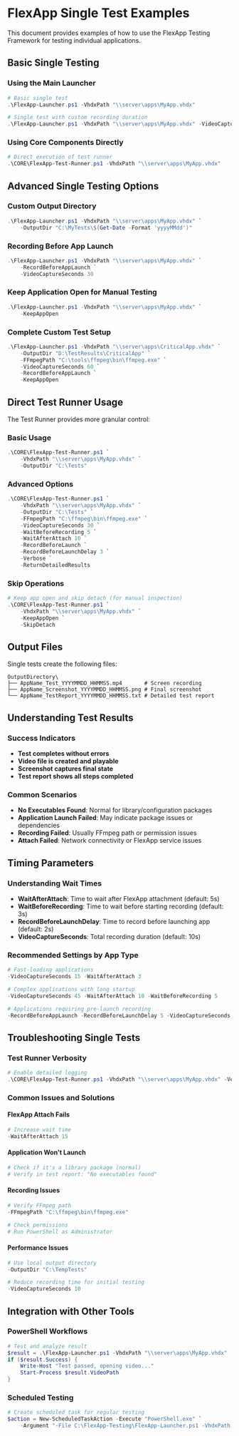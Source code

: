 # FlexApp Single Test Examples

This document provides examples of how to use the FlexApp Testing Framework for testing individual applications.

## Basic Single Testing

### Using the Main Launcher
```powershell
# Basic single test
.\FlexApp-Launcher.ps1 -VhdxPath "\\server\apps\MyApp.vhdx"

# Single test with custom recording duration
.\FlexApp-Launcher.ps1 -VhdxPath "\\server\apps\MyApp.vhdx" -VideoCaptureSeconds 45
```

### Using Core Components Directly
```powershell
# Direct execution of test runner
.\CORE\FlexApp-Test-Runner.ps1 -VhdxPath "\\server\apps\MyApp.vhdx"
```

## Advanced Single Testing Options

### Custom Output Directory
```powershell
.\FlexApp-Launcher.ps1 -VhdxPath "\\server\apps\MyApp.vhdx" `
    -OutputDir "C:\MyTests\$(Get-Date -Format 'yyyyMMdd')"
```

### Recording Before App Launch
```powershell
.\FlexApp-Launcher.ps1 -VhdxPath "\\server\apps\MyApp.vhdx" `
    -RecordBeforeAppLaunch `
    -VideoCaptureSeconds 30
```

### Keep Application Open for Manual Testing
```powershell
.\FlexApp-Launcher.ps1 -VhdxPath "\\server\apps\MyApp.vhdx" `
    -KeepAppOpen
```

### Complete Custom Test Setup
```powershell
.\FlexApp-Launcher.ps1 -VhdxPath "\\server\apps\CriticalApp.vhdx" `
    -OutputDir "D:\TestResults\CriticalApp" `
    -FFmpegPath "C:\tools\ffmpeg\bin\ffmpeg.exe" `
    -VideoCaptureSeconds 60 `
    -RecordBeforeAppLaunch `
    -KeepAppOpen
```

## Direct Test Runner Usage

The Test Runner provides more granular control:

### Basic Usage
```powershell
.\CORE\FlexApp-Test-Runner.ps1 `
    -VhdxPath "\\server\apps\MyApp.vhdx" `
    -OutputDir "C:\Tests"
```

### Advanced Options
```powershell
.\CORE\FlexApp-Test-Runner.ps1 `
    -VhdxPath "\\server\apps\MyApp.vhdx" `
    -OutputDir "C:\Tests" `
    -FFmpegPath "C:\ffmpeg\bin\ffmpeg.exe" `
    -VideoCaptureSeconds 30 `
    -WaitBeforeRecording 5 `
    -WaitAfterAttach 10 `
    -RecordBeforeLaunch `
    -RecordBeforeLaunchDelay 3 `
    -Verbose `
    -ReturnDetailedResults
```

### Skip Operations
```powershell
# Keep app open and skip detach (for manual inspection)
.\CORE\FlexApp-Test-Runner.ps1 `
    -VhdxPath "\\server\apps\MyApp.vhdx" `
    -KeepAppOpen `
    -SkipDetach
```

## Output Files

Single tests create the following files:
```
OutputDirectory\
├── AppName_Test_YYYYMMDD_HHMMSS.mp4       # Screen recording
├── AppName_Screenshot_YYYYMMDD_HHMMSS.png # Final screenshot
└── AppName_TestReport_YYYYMMDD_HHMMSS.txt # Detailed test report
```

## Understanding Test Results

### Success Indicators
- **Test completes without errors**
- **Video file is created and playable**
- **Screenshot captures final state**
- **Test report shows all steps completed**

### Common Scenarios
- **No Executables Found**: Normal for library/configuration packages
- **Application Launch Failed**: May indicate package issues or dependencies
- **Recording Failed**: Usually FFmpeg path or permission issues
- **Attach Failed**: Network connectivity or FlexApp service issues

## Timing Parameters

### Understanding Wait Times
- **WaitAfterAttach**: Time to wait after FlexApp attachment (default: 5s)
- **WaitBeforeRecording**: Time to wait before starting recording (default: 3s)
- **RecordBeforeLaunchDelay**: Time to record before launching app (default: 2s)
- **VideoCaptureSeconds**: Total recording duration (default: 10s)

### Recommended Settings by App Type
```powershell
# Fast-loading applications
-VideoCaptureSeconds 15 -WaitAfterAttach 3

# Complex applications with long startup
-VideoCaptureSeconds 45 -WaitAfterAttach 10 -WaitBeforeRecording 5

# Applications requiring pre-launch recording
-RecordBeforeAppLaunch -RecordBeforeLaunchDelay 5 -VideoCaptureSeconds 30
```

## Troubleshooting Single Tests

### Test Runner Verbosity
```powershell
# Enable detailed logging
.\CORE\FlexApp-Test-Runner.ps1 -VhdxPath "\\server\apps\MyApp.vhdx" -Verbose
```

### Common Issues and Solutions

#### FlexApp Attach Fails
```powershell
# Increase wait time
-WaitAfterAttach 15
```

#### Application Won't Launch
```powershell
# Check if it's a library package (normal)
# Verify in test report: "No executables found"
```

#### Recording Issues
```powershell
# Verify FFmpeg path
-FFmpegPath "C:\ffmpeg\bin\ffmpeg.exe"

# Check permissions
# Run PowerShell as Administrator
```

#### Performance Issues
```powershell
# Use local output directory
-OutputDir "C:\TempTests"

# Reduce recording time for initial testing
-VideoCaptureSeconds 10
```

## Integration with Other Tools

### PowerShell Workflows
```powershell
# Test and analyze result
$result = .\FlexApp-Launcher.ps1 -VhdxPath "\\server\apps\MyApp.vhdx"
if ($result.Success) {
    Write-Host "Test passed, opening video..."
    Start-Process $result.VideoPath
}
```

### Scheduled Testing
```powershell
# Create scheduled task for regular testing
$action = New-ScheduledTaskAction -Execute "PowerShell.exe" `
    -Argument "-File C:\FlexApp-Testing\FlexApp-Launcher.ps1 -VhdxPath '\\server\apps\CriticalApp.vhdx'"
```
